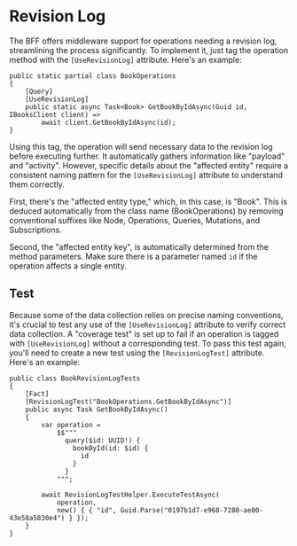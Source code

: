 # Revision Log

The BFF offers middleware support for operations needing a revision log, streamlining the process
significantly. To implement it, just tag the operation method with the `[UseRevisionLog]` attribute.
Here's an example:

```
public static partial class BookOperations
{
    [Query]
    [UseRevisionLog]
    public static async Task<Book> GetBookByIdAsync(Guid id, IBooksClient client) =>
        await client.GetBookByIdAsync(id);
}
```

Using this tag, the operation will send necessary data to the revision log before executing further.
It automatically gathers information like "payload" and "activity". However, specific details about
the "affected entity" require a consistent naming pattern for the `[UseRevisionLog]` attribute to
understand them correctly.

First, there's the "affected entity type," which, in this case, is "Book". This is deduced
automatically from the class name (BookOperations) by removing conventional suffixes like Node,
Operations, Queries, Mutations, and Subscriptions.

Second, the "affected entity key", is automatically determined from the method parameters.
Make sure there is a parameter named `id` if the operation affects a single entity.

## Test
Because some of the data collection relies on precise naming conventions, it's crucial to test any
use of the `[UseRevisionLog]` attribute to verify correct data collection. A "coverage test" is set up
to fail if an operation is tagged with `[UseRevisionLog]` without a corresponding test. To pass this
test again, you'll need to create a new test using the `[RevisionLogTest]` attribute. Here's an example:

```
public class BookRevisionLogTests
{
    [Fact]
    [RevisionLogTest("BookOperations.GetBookByIdAsync")]
    public async Task GetBookByIdAsync()
    {
        var operation =
            $$"""
              query($id: UUID!) {
                bookById(id: $id) {
                  id
                }
              }
            """;

        await RevisionLogTestHelper.ExecuteTestAsync(
            operation,
            new() { { "id", Guid.Parse("0197b1d7-e968-7280-ae80-43e58a5830e4") } });
    }
}
```
